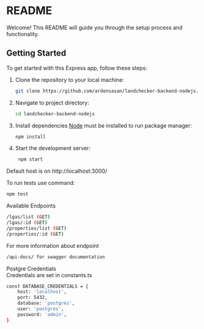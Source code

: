 # README

Welcome! This README will guide you through the setup process and functionality.

## Getting Started

To get started with this Express app, follow these steps:

1. Clone the repository to your local machine:
   ```bash
   git clone https://github.com/ardensasan/landchecker-backend-nodejs.git
   
2. Navigate to project directory:
   ```bash
   cd landchecker-backend-nodejs

3. Install dependencies [Node](https://nodejs.org/) must be installed to run package manager:
   ```bash
   npm install

4. Start the development server:
   ```bash
    npm start


Default host is on http://localhost:3000/

To run tests use command:
   ```bash
   npm test
   ```
 
Available Endpoints
   ```bash
   /lgas/list (GET)
   /lgas/:id (GET)
   /properties/list (GET)
   /properties/:id (GET)
   ```

For more information about endpoint
   ```bash
   /api-docs/ for swagger documentation
   ```

Postgre Credentials\
Credentials are set in constants.ts
```bash
const DATABASE_CREDENTIALS = {
    host: 'localhost',
    port: 5432,
    database: 'postgres',
    user: 'postgres',
    password: 'admin',
}
```



